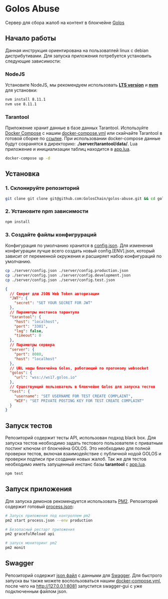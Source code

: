 # Golos Abuse

Сервер для сбора жалоб на контент в блокчейне [Golos](http://golos.io)

## Начало работы

Данная инструкция ориентирована на пользоватлей linux с debian дистрибутивами. Для запуска приложения потребуется установить следующие зависимости:

### NodeJS

Установите NodeJS, мы рекомендуем использовать [**LTS version**](https://nodejs.org/en/) и [**nvm**](https://github.com/creationix/nvm) для установки:

```bash
nvm install 8.11.1
nvm use 8.11.1
```

### Tarantool

Приложение хранит данные в базе данных Tarantool. Используйте [Docker Compose](https://docs.docker.com/compose/) с нашим [docker-compose.yml](./docker-compose.yml) или скайчайте Tarantool в готовой сборке по [ссылке](https://tarantool.io/en/download/download.html). При использовании docker-compose данные будут сохранятся в директорию: **./server/tarantool/data/**. Lua приложение и инициализации таблиц находится в [app.lua](./server/tarantool/app/app.lua).

```bash
docker-compose up -d
```

## Установка

### 1. Склонируйте репозиторий

```bash
git clone git clone git@github.com:GolosChain/golos-abuse.git && cd golos-abuse
```

### 2. Установите npm зависимости

```bash
npm install
```

### 3. Создайте файлы конфигрураций

Конфигурация по умолчанию хранится в [config.json](./config/config.json). Для изменения конфигурации лучше всего создать новый config.[ENV].json, который зависит от переменной окружения и расширяет набор конфигураций по умолчанию.

```bash
cp ./server/config.json ./server/config.production.json
cp ./server/config.json ./server/config.development.json
cp ./server/config.json ./server/config.test.json
```

```json
{
  // Секрет для JSON Web Token авторизации
  "JWT": {
    "secret": "SET YOUR SECRET FOR JWT"
  },
  // Параметры инстанса тарантула
  "tarantool": {
    "host": "localhost",
    "port": "3301",
    "log": false,
    "timeout": 0
  },
  // Параметры сервера
  "server": {
    "port": 8080,
    "host": "localhost"
  },
  // URL ноды блокчейна Golos, работающий по протоколу websocket
  "golos": {
    "url": "wss://ws17.golos.io"
  },
  // Существующий пользователь в блокчейне Golos для запуска тестов
  "test": {
    "username": "SET USERNAME FOR TEST CREATE COMPLAINT",
    "WIF": "SET PRIVATE POSTING KEY FOR TEST CREATE COMPLAINT"
  }
}
```

## Запуск тестов

Репозиторий содержит тесты API, использован подход black box. Для запуска тестов необходимо задать тестового пользователя с приватным постинг ключом от блокчейна GOLOS. Это необходимо для полной проверки тестов, включая взаимодействие с публичной нодой GOLOS и проверки подписи при создании новых жалоб. Так же для тестов необходимо иметь запущенный инстанс базы **tarantool** с [app.lua](./server/tarantool/app/app.lua).

```bash
npm test
```

## Запуск приложения

Для запуска демонов рекомендуется использовать [PM2](http://pm2.keymetrics.io/). Репозиторий содержит готовый [process.json](./process.json):

```bash
# Запуск приложения под контроллем pm2
pm2 start process.json --env production

# Безопасный рестарт приложения
pm2 gracefulReload api

# запуск мониторинг pm2
pm2 monit
```

## Swagger

Репозиторий содержит [json файл](./server/swagger.json) с данными для [Swagger](https://swagger.io/). Для быстрого запуска вы также можете воспользоваться нашим [docker-compose.yml](./docker-compose.yml), после чего на http://127.0.0.1:8081 запустится swagger-gui с уже подключенным файлом json.